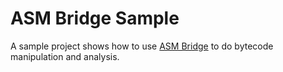 # ASM Bridge Sample
A sample project shows how to use [ASM Bridge](https://github.com/archieyang/asm-bridge) to do bytecode manipulation and analysis.